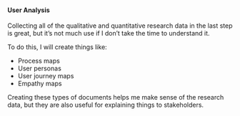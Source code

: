 #### User Analysis

Collecting all of the qualitative and quantitative research data in the last step is great, but it’s not much use if I don’t take the time to understand it.

To do this, I will create things like:

- Process maps
- User personas
- User journey maps
- Empathy maps

Creating these types of documents helps me make sense of the research data, but they are also useful for explaining things to stakeholders.
